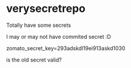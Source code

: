 # verysecretrepo
Totally have some secrets

I may or may not have commited secret :D 

zomato_secret_key=293adskdl19ei913askd1030

is the old secret valid?
